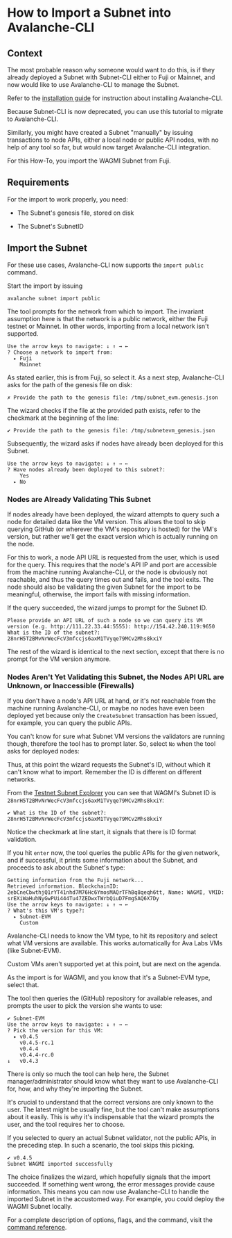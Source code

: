# How to Import a Subnet into Avalanche-CLI

## Context

The most probable reason why someone would want to do this,
is if they already deployed a Subnet with Subnet-CLI either to Fuji or Mainnet,
and now would like to use Avalanche-CLI to manage the Subnet.

Refer to the [installation guide](/subnets/install-avalanche-cli.md) for instruction about installing
Avalanche-CLI.

Because Subnet-CLI is now deprecated, you can use this tutorial to migrate to Avalanche-CLI.


Similarly, you might have created a Subnet "manually" by issuing transactions
to node APIs, either a local node or public API nodes, with no help of any tool so far,
but would now target Avalanche-CLI integration.

For this How-To, you import the WAGMI Subnet from Fuji.


## Requirements

For the import to work properly, you need:

* The Subnet's genesis file, stored on disk

* The Subnet's SubnetID


## Import the Subnet

For these use cases, Avalanche-CLI now supports the `import public` command.

Start the import by issuing

```shell
avalanche subnet import public
```

The tool prompts for the network from which to import.
The invariant assumption here is that the network is a public network,
either the Fuji testnet or Mainnet.
In other words, importing from a local network isn't supported.

```shell
Use the arrow keys to navigate: ↓ ↑ → ←
? Choose a network to import from:
  ▸ Fuji
    Mainnet
```

As stated earlier, this is from Fuji, so select it.
As a next step, Avalanche-CLI asks for the path of the genesis file on disk:

```shell
✗ Provide the path to the genesis file: /tmp/subnet_evm.genesis.json
```

The wizard checks if the file at the provided path exists,
refer to the checkmark at the beginning of the line:

```shell
✔ Provide the path to the genesis file: /tmp/subnetevm_genesis.json
```

Subsequently, the wizard asks if nodes have already been deployed for this Subnet.

```shell
Use the arrow keys to navigate: ↓ ↑ → ←
? Have nodes already been deployed to this subnet?:
    Yes
  ▸ No
```

### Nodes are Already Validating This Subnet

If nodes already have been deployed, the wizard attempts to query such a node
for detailed data like the VM version. This allows the tool to skip
querying GitHub (or wherever the VM's repository is hosted)
for the VM's version, but rather we'll get the exact version which is actually running on the node.

For this to work, a node API URL is requested from the user, which is used for the query.
This requires that the node's API IP and port are accessible from the machine running
Avalanche-CLI, or the node is obviously not reachable,
and thus the query times out and fails, and the tool exits.
The node should also be validating the given Subnet for the import to be meaningful,
otherwise, the import fails with missing information.

If the query succeeded, the wizard jumps to prompt for the Subnet ID.

```shell
Please provide an API URL of such a node so we can query its VM version (e.g. http://111.22.33.44:5555): http://154.42.240.119:9650
What is the ID of the subnet?: 28nrH5T2BMvNrWecFcV3mfccjs6axM1TVyqe79MCv2Mhs8kxiY
```

The rest of the wizard is identical to the next section,
except that there is no prompt for the VM version anymore.

### Nodes Aren't Yet Validating this Subnet, the Nodes API URL are Unknown, or Inaccessible (Firewalls)

If you don't have a node's API URL at hand, or it's not reachable
from the machine running Avalanche-CLI, or maybe no nodes have even been deployed yet because
only the `CreateSubnet` transaction has been issued, for example, you can query the public APIs.

You can't know for sure what Subnet VM versions the validators are running though,
therefore the tool has to prompt later.
So, select `No` when the tool asks for deployed nodes:

Thus, at this point the wizard requests the Subnet's ID, without which it can't know
what to import. Remember the ID is different on different networks.

From the [Testnet Subnet Explorer](https://subnets-test.avax.network/WAGMI)
you can see that WAGMI's Subnet ID is `28nrH5T2BMvNrWecFcV3mfccjs6axM1TVyqe79MCv2Mhs8kxiY`:

```shell
✔ What is the ID of the subnet?: 28nrH5T2BMvNrWecFcV3mfccjs6axM1TVyqe79MCv2Mhs8kxiY
```

Notice the checkmark at line start, it signals that there is ID format validation.

If you hit `enter` now, the tool queries the public APIs for the given network, and if successful,
it prints some information about the Subnet, and proceeds to ask about the Subnet's type:

```shell
Getting information from the Fuji network...
Retrieved information. BlockchainID: 2ebCneCbwthjQ1rYT41nhd7M76Hc6YmosMAQrTFhBq8qeqh6tt, Name: WAGMI, VMID: srEXiWaHuhNyGwPUi444Tu47ZEDwxTWrbQiuD7FmgSAQ6X7Dy
Use the arrow keys to navigate: ↓ ↑ → ←
? What's this VM's type?:
  ▸ Subnet-EVM
    Custom
```

Avalanche-CLI needs to know the VM type, to hit its repository and select
what VM versions are available.
This works automatically for Ava Labs VMs (like Subnet-EVM).

Custom VMs aren't supported yet at this point, but are next on the agenda.

As the import is for WAGMI, and you know that it's a Subnet-EVM type, select that.

The tool then queries the (GitHub) repository for available releases,
and prompts the user to pick the version she wants to use:

```shell
✔ Subnet-EVM
Use the arrow keys to navigate: ↓ ↑ → ←
? Pick the version for this VM:
  ▸ v0.4.5
    v0.4.5-rc.1
    v0.4.4
    v0.4.4-rc.0
↓   v0.4.3
```

There is only so much the tool can help here, the Subnet manager/administrator
should know what they want to use Avalanche-CLI for, how,
and why they're importing the Subnet.

It's crucial to understand that the correct versions are only known to the user.
The latest might be usually fine, but the tool can't make assumptions about it easily.
This is why it's indispensable that the wizard prompts the user, and the tool requires her to choose.

If you selected to query an actual Subnet validator, not the public APIs, in the preceding step.
In such a scenario, the tool skips this picking.

```shell
✔ v0.4.5
Subnet WAGMI imported successfully
```

The choice finalizes the wizard, which hopefully signals that the import succeeded.
If something went wrong, the error messages provide cause information.
This means you can now use Avalanche-CLI to handle the imported Subnet in the accustomed way.
For example, you could deploy the WAGMI Subnet locally.


For a complete description of options, flags, and the command,
visit the [command reference](/tooling/avalanche-cli.md#subnet-import).

